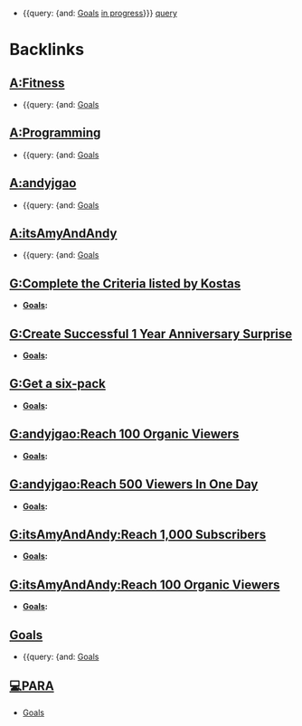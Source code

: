 - {{query: {and: [Goals](<Goals.md>) [in progress](<in progress.md>)}}} [query](<query.md>)

# Backlinks
## [A:Fitness](<A:Fitness.md>)
- {{query: {and: [Goals](<Goals.md>)

## [A:Programming](<A:Programming.md>)
- {{query: {and: [Goals](<Goals.md>)

## [A:andyjgao](<A:andyjgao.md>)
- {{query: {and: [Goals](<Goals.md>)

## [A:itsAmyAndAndy](<A:itsAmyAndAndy.md>)
- {{query: {and: [Goals](<Goals.md>)

## [G:Complete the Criteria listed by Kostas](<G:Complete the Criteria listed by Kostas.md>)
- **[Goals](<Goals.md>):**

## [G:Create Successful 1 Year Anniversary Surprise](<G:Create Successful 1 Year Anniversary Surprise.md>)
- **[Goals](<Goals.md>):**

## [G:Get a six-pack](<G:Get a six-pack.md>)
- **[Goals](<Goals.md>):**

## [G:andyjgao:Reach 100 Organic Viewers](<G:andyjgao:Reach 100 Organic Viewers.md>)
- **[Goals](<Goals.md>):**

## [G:andyjgao:Reach 500 Viewers In One Day](<G:andyjgao:Reach 500 Viewers In One Day.md>)
- **[Goals](<Goals.md>):**

## [G:itsAmyAndAndy:Reach 1,000 Subscribers](<G:itsAmyAndAndy:Reach 1,000 Subscribers.md>)
- **[Goals](<Goals.md>):**

## [G:itsAmyAndAndy:Reach 100 Organic Viewers](<G:itsAmyAndAndy:Reach 100 Organic Viewers.md>)
- **[Goals](<Goals.md>):**

## [Goals](<Goals.md>)
- {{query: {and: [Goals](<Goals.md>)

## [💻PARA](<💻PARA.md>)
- [Goals](<Goals.md>)

